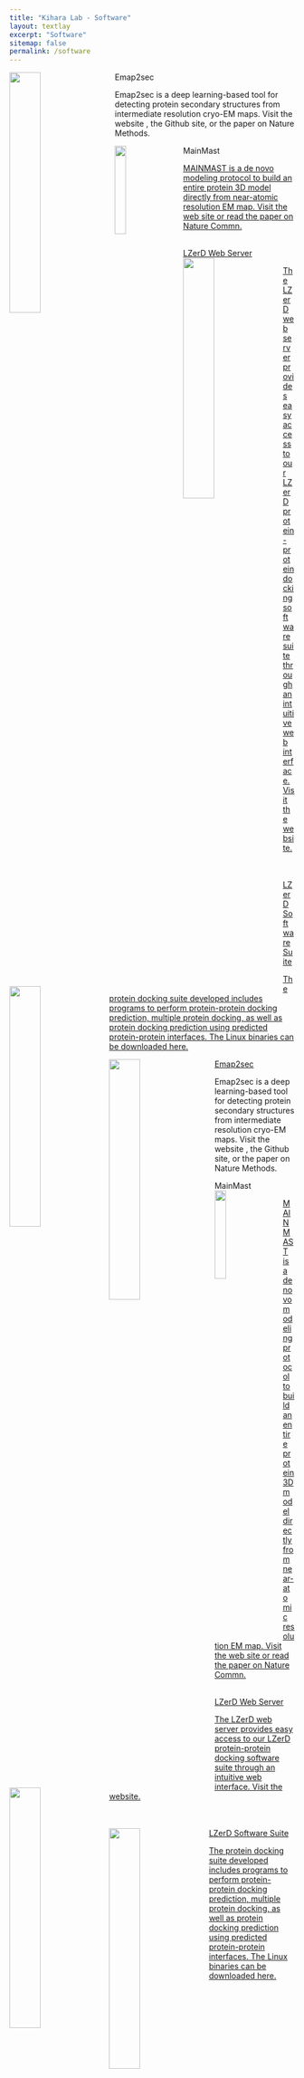```yaml
---
title: "Kihara Lab - Software"
layout: textlay
excerpt: "Software"
sitemap: false
permalink: /software
---
```


<div class="row">

<div class="col-sm-6 clearfix">
 <div class="well">
  <pubtit>Emap2sec</pubtit>
  <a href="https://kiharalab.org/emsuites/emap2sec.php">
  <img src="{{ site.url }}{{ site.baseurl }}/images/logopic/EmsuiteLogo.png" class="img-responsive" width="33%" style="float: left; padding-right: 20px;" /> </a>
  <p>Emap2sec is a deep learning-based tool for detecting protein secondary structures from intermediate resolution cryo-EM maps. Visit the website , the Github site, or the paper on Nature Methods.</p>
 </div>
</div>

<div class="col-sm-6 clearfix">
 <div class="well">
  <pubtit>MainMast</pubtit>
  <a href="https://kiharalab.org/emsuites/mainmast.php">
  <img src="{{ site.url }}{{ site.baseurl }}/images/logopic/MAINMASTlogo.png" class="img-responsive" width="20%" style="float: left; padding-right: 20px;" />
  <p>MAINMAST is a de novo modeling protocol to build an entire protein 3D model directly from near-atomic resolution EM map. Visit the web site or read the paper on Nature Commn.</p> <br>
 </div>
</div>

</div>

<div class="row">

<div class="col-sm-6 clearfix">
 <div class="well">
  <pubtit>LZerD Web Server</pubtit>
  <a href="https://lzerd.kiharalab.org/about/">
  <img src="{{ site.url }}{{ site.baseurl }}/images/logopic/LZerDLogo.png" class="img-responsive" width="33%" style="float: left; padding-right: 10px;" />
  <p>The LZerD web server provides easy access to our LZerD protein-protein docking software suite through an intuitive web interface. Visit the website.</p>
  <br><br>
 </div>
</div>

<div class="col-sm-6 clearfix">
 <div class="well">
  <pubtit>LZerD Software Suite</pubtit>
  <a href="https://kiharalab.org/proteindocking/">
  <img src="{{ site.url }}{{ site.baseurl }}/images/logopic/lzerdlogo.jpeg" class="img-responsive" width="33%" style="float: left; padding-right: 10px;" />
  <p>The protein docking suite developed includes programs to perform protein-protein docking prediction, multiple protein docking, as well as protein docking prediction using predicted protein-protein interfaces. The Linux binaries can be downloaded here.</p> 
 </div>
</div>

</div>

<div class="row">

<div class="col-sm-6 clearfix">
 <div class="well">
  <pubtit>Emap2sec</pubtit>
  <a href="https://kiharalab.org/emsuites/emap2sec.php">
  <img src="{{ site.url }}{{ site.baseurl }}/images/logopic/EmsuiteLogo.png" class="img-responsive" width="33%" style="float: left; padding-right: 20px;" /> </a>
  <p>Emap2sec is a deep learning-based tool for detecting protein secondary structures from intermediate resolution cryo-EM maps. Visit the website , the Github site, or the paper on Nature Methods.</p>
 </div>
</div>

<div class="col-sm-6 clearfix">
 <div class="well">
  <pubtit>MainMast</pubtit>
  <a href="https://kiharalab.org/emsuites/mainmast.php">
  <img src="{{ site.url }}{{ site.baseurl }}/images/logopic/MAINMASTlogo.png" class="img-responsive" width="20%" style="float: left; padding-right: 20px;" />
  <p>MAINMAST is a de novo modeling protocol to build an entire protein 3D model directly from near-atomic resolution EM map. Visit the web site or read the paper on Nature Commn.</p> <br>
 </div>
</div>

</div>

<div class="row">

<div class="col-sm-6 clearfix">
 <div class="well">
  <pubtit>LZerD Web Server</pubtit>
  <a href="https://lzerd.kiharalab.org/about/">
  <img src="{{ site.url }}{{ site.baseurl }}/images/logopic/LZerDLogo.png" class="img-responsive" width="33%" style="float: left; padding-right: 10px;" />
  <p>The LZerD web server provides easy access to our LZerD protein-protein docking software suite through an intuitive web interface. Visit the website.</p>
  <br><br>
 </div>
</div>

<div class="col-sm-6 clearfix">
 <div class="well">
  <pubtit>LZerD Software Suite</pubtit>
  <a href="https://kiharalab.org/proteindocking/">
  <img src="{{ site.url }}{{ site.baseurl }}/images/logopic/lzerdlogo.jpeg" class="img-responsive" width="33%" style="float: left; padding-right: 10px;" />
  <p>The protein docking suite developed includes programs to perform protein-protein docking prediction, multiple protein docking, as well as protein docking prediction using predicted protein-protein interfaces. The Linux binaries can be downloaded here.</p> 
 </div>
</div>

</div>